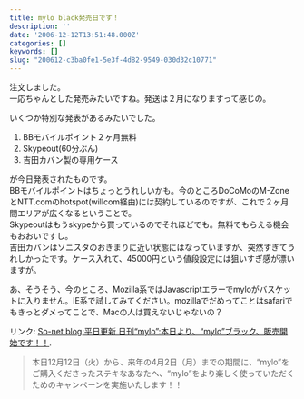 ```yaml
---
title: mylo black発売日です！
description: ''
date: '2006-12-12T13:51:48.000Z'
categories: []
keywords: []
slug: "200612-c3ba0fe1-5e3f-4d82-9549-030d32c10771"
---
```

注文しました。  
一応ちゃんとした発売みたいですね。発送は２月になりますって感じの。

いくつか特別な発表があるみたいでした。

1.  BBモバイルポイント２ヶ月無料
2.  Skypeout(60分ぶん)
3.  吉田カバン製の専用ケース

が今日発表されたものです。  
BBモバイルポイントはちょっとうれしいかも。今のところDoCoMoのM-ZoneとNTT.comのhotspot(willcom経由)には契約しているのですが、これで２ヶ月間エリアが広くなるということで。  
Skypeoutはもうskypeから買っているのでそれほどでも。無料でもらえる機会もおおいですし。  
吉田カバンはソニスタのおきまりに近い状態にはなっていますが、突然すぎてうれしかったです。ケース入れて、45000円という値段設定には狙いすぎ感が漂いますが。

あ、そうそう、今のところ、Mozilla系ではJavascriptエラーでmyloがバスケットに入りません。IE系で試してみてください。mozillaでだめってことはsafariでもきっとダメってことで、Macの人は買えないじゃないの？

リンク: [So-net blog:平日更新 日刊“mylo”:本日より、“mylo”ブラック、販売開始です！！](http://blog.so-net.ne.jp/mylo/2006-12-12 "So-net blog:平日更新 日刊“mylo”:本日より、“mylo”ブラック、販売開始です！！").

> 本日12月12日（火）から、来年の4月2日（月）までの期間に、“mylo”をご購入くださったステキなあなたへ、“mylo”をより楽しく使っていただくためのキャンペーンを実施いたします！！
